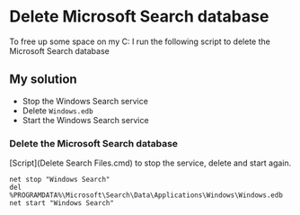 # Delete Microsoft Search database

To free up some space on my C: I run the following script to delete the Microsoft Search database

## My solution 

* Stop the Windows Search service
* Delete ```Windows.edb```
* Start the Windows Search service

### Delete the Microsoft Search database

[Script](Delete Search Files.cmd) to stop the service, delete and start again.

```batch
net stop "Windows Search"
del %PROGRAMDATA%\Microsoft\Search\Data\Applications\Windows\Windows.edb
net start "Windows Search"
```
